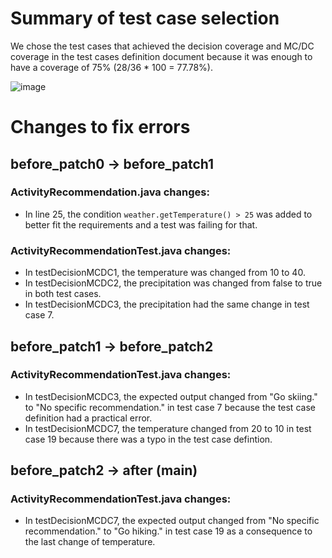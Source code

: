 # Summary of test case selection
We chose the test cases that achieved the decision coverage and MC/DC coverage in the test cases definition document because it was enough to have a coverage of 75% (28/36 * 100 = 77.78%).

![image](https://github.com/user-attachments/assets/a5b92802-1f26-4865-a20e-b9c7e072549d)

# Changes to fix errors
## before_patch0 -> before_patch1
### ActivityRecommendation.java changes:
* In line 25, the condition `weather.getTemperature() > 25` was added to better fit the requirements and a test was failing for that.

### ActivityRecommendationTest.java changes:
* In testDecisionMCDC1, the temperature was changed from 10 to 40.
* In testDecisionMCDC2, the precipitation was changed from false to true in both test cases.
* In testDecisionMCDC3, the precipitation had the same change in test case 7.

## before_patch1 -> before_patch2
### ActivityRecommendationTest.java changes:
* In testDecisionMCDC3, the expected output changed from "Go skiing." to "No specific recommendation." in test case 7 because the test case definition had a practical error.
* In testDecisionMCDC7, the temperature changed from 20 to 10 in test case 19 because there was a typo in the test case defintion.

## before_patch2 -> after (main)
### ActivityRecommendationTest.java changes:
* In testDecisionMCDC7, the expected output changed from "No specific recommendation." to "Go hiking." in test case 19 as a consequence to the last change of temperature.
